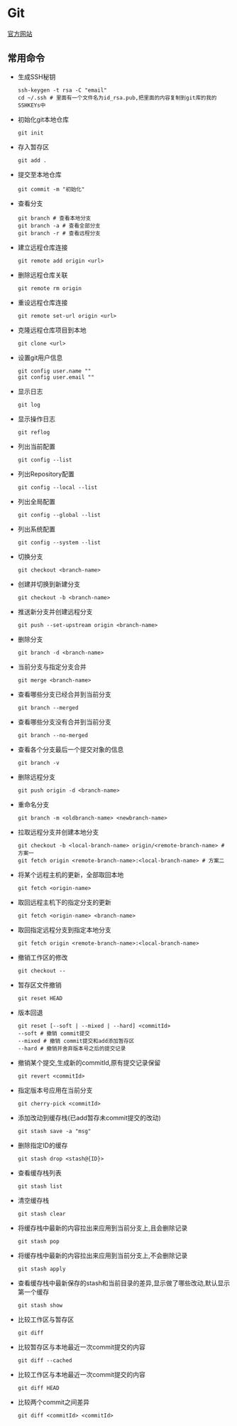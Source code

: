 # Git
[官方网站](https://git-scm.com/)
## 常用命令

- 生成SSH秘钥
  ~~~shell
  ssh-keygen -t rsa -C "email"
  cd ~/.ssh # 里面有一个文件名为id_rsa.pub,把里面的内容复制到git库的我的SSHKEYs中
  ~~~
- 初始化git本地仓库
  ~~~shell
  git init
  ~~~
- 存入暂存区
  ~~~shell
  git add .
  ~~~
- 提交至本地仓库
  ~~~shell
  git commit -m "初始化"
  ~~~
- 查看分支
  ~~~shell
  git branch # 查看本地分支
  git branch -a # 查看全部分支
  git branch -r # 查看远程分支
  ~~~
- 建立远程仓库连接
  ~~~shell
  git remote add origin <url>
  ~~~
- 删除远程仓库关联
  ~~~shell
  git remote rm origin
  ~~~
- 重设远程仓库连接
  ~~~shell
  git remote set-url origin <url>
  ~~~
- 克隆远程仓库项目到本地
  ~~~shell
  git clone <url>
  ~~~
- 设置git用户信息
  ~~~shell
  git config user.name ""
  git config user.email ""
  ~~~
- 显示日志
  ~~~shell
  git log
  ~~~
- 显示操作日志
  ~~~shell
  git reflog
  ~~~
- 列出当前配置
  ~~~shell
  git config --list
  ~~~
- 列出Repository配置
  ~~~shell
  git config --local --list
  ~~~
- 列出全局配置
  ~~~shell
  git config --global --list
  ~~~
- 列出系统配置
  ~~~shell
  git config --system --list
  ~~~
- 切换分支
  ~~~shell
  git checkout <branch-name>
  ~~~
- 创建并切换到新建分支
  ~~~shell
  git checkout -b <branch-name>
  ~~~
- 推送新分支并创建远程分支
  ~~~shell
  git push --set-upstream origin <branch-name>
  ~~~
- 删除分支
  ~~~shell
  git branch -d <branch-name>
  ~~~
- 当前分支与指定分支合并
  ~~~shell
  git merge <branch-name>
  ~~~
- 查看哪些分支已经合并到当前分支
  ~~~shell
  git branch --merged
  ~~~
- 查看哪些分支没有合并到当前分支
  ~~~shell
  git branch --no-merged
  ~~~
- 查看各个分支最后一个提交对象的信息
  ~~~shell
  git branch -v
  ~~~
- 删除远程分支
  ~~~shell
  git push origin -d <branch-name>
  ~~~
- 重命名分支
  ~~~shell
  git branch -m <oldbranch-name> <newbranch-name>
  ~~~
- 拉取远程分支并创建本地分支
  ~~~shell
  git checkout -b <local-branch-name> origin/<remote-branch-name> # 方案一
  git fetch origin <remote-branch-name>:<local-branch-name> # 方案二
  ~~~
- 将某个远程主机的更新，全部取回本地
  ~~~shell
  git fetch <origin-name>
  ~~~
- 取回远程主机下的指定分支的更新
  ~~~shell
  git fetch <origin-name> <branch-name>
  ~~~
- 取回指定远程分支到指定本地分支
  ~~~shell
  git fetch origin <remote-branch-name>:<local-branch-name>
  ~~~
- 撤销工作区的修改
  ~~~shell
  git checkout --
  ~~~
- 暂存区文件撤销
  ~~~shell
  git reset HEAD
  ~~~
- 版本回退
  ~~~shell
  git reset [--soft | --mixed | --hard] <commitId>
  --soft # 撤销 commit提交
  --mixed # 撤销 commit提交和add添加暂存区
  --hard # 撤销并舍弃版本号之后的提交记录
  ~~~
- 撤销某个提交,生成新的commitId,原有提交记录保留
  ~~~shell
  git revert <commitId>
  ~~~
- 指定版本号应用在当前分支
  ~~~shell
  git cherry-pick <commitId>
  ~~~
- 添加改动到缓存栈(已add暂存未commit提交的改动)
  ~~~shell
  git stash save -a "msg"
  ~~~
- 删除指定ID的缓存
  ~~~shell
  git stash drop <stash@{ID}>
  ~~~
- 查看缓存栈列表
  ~~~shell
  git stash list
  ~~~
- 清空缓存栈
  ~~~shell
  git stash clear
  ~~~
- 将缓存栈中最新的内容拉出来应用到当前分支上,且会删除记录
  ~~~shell
  git stash pop
  ~~~
- 将缓存栈中最新的内容拉出来应用到当前分支上,不会删除记录
  ~~~shell
  git stash apply
  ~~~
- 查看缓存栈中最新保存的stash和当前⽬录的差异,显⽰做了哪些改动,默认显示第一个缓存
  ~~~shell
  git stash show
  ~~~
- 比较工作区与暂存区
  ~~~shell
  git diff
  ~~~
- 比较暂存区与本地最近一次commit提交的内容
  ~~~shell
  git diff --cached
  ~~~
- 比较工作区与本地最近一次commit提交的内容
  ~~~shell
  git diff HEAD
  ~~~
- 比较两个commit之间差异
  ~~~shell
  git diff <commitId> <commitId>
  ~~~
